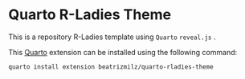 # Quarto R-Ladies Theme

This is a repository R-Ladies template using `Quarto` `reveal.js` .

This [Quarto](https://quarto.org) extension can be installed using the following command:

```bash
quarto install extension beatrizmilz/quarto-rladies-theme
```
